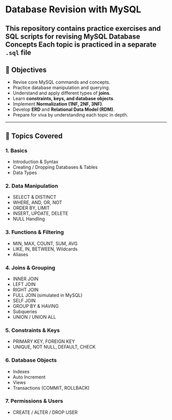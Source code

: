 # Database Revision with MySQL

This repository contains practice exercises and SQL scripts for revising **MySQL Database Concepts**
Each topic is practiced in a **separate `.sql` file** 
---

## 🎯 Objectives
- Revise core MySQL commands and concepts.
- Practice database manipulation and querying.
- Understand and apply different types of **joins**.
- Learn **constraints, keys, and database objects**.
- Implement **Normalization (1NF, 2NF, 3NF)**.
- Develop **ERD** and **Relational Data Model (RDM)**.
- Prepare for viva by understanding each topic in depth.

---

## 📌 Topics Covered

### **1. Basics**
- Introduction & Syntax  
- Creating / Dropping Databases & Tables  
- Data Types  

### **2. Data Manipulation**
- SELECT & DISTINCT  
- WHERE, AND, OR, NOT  
- ORDER BY, LIMIT  
- INSERT, UPDATE, DELETE  
- NULL Handling  

### **3. Functions & Filtering**
- MIN, MAX, COUNT, SUM, AVG  
- LIKE, IN, BETWEEN, Wildcards  
- Aliases  

### **4. Joins & Grouping**
- INNER JOIN  
- LEFT JOIN  
- RIGHT JOIN  
- FULL JOIN (simulated in MySQL)  
- SELF JOIN  
- GROUP BY & HAVING  
- Subqueries  
- UNION / UNION ALL  

### **5. Constraints & Keys**
- PRIMARY KEY, FOREIGN KEY  
- UNIQUE, NOT NULL, DEFAULT, CHECK  

### **6. Database Objects**
- Indexes  
- Auto Increment  
- Views  
- Transactions (COMMIT, ROLLBACK)  

### **7. Permissions & Users**
- CREATE / ALTER / DROP USER  